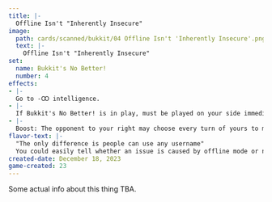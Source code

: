```yaml
---
title: |-
  Offline Isn't "Inherently Insecure"
image: 
  path: cards/scanned/bukkit/04 Offline Isn't 'Inherently Insecure'.png
  text: |-
    Offline Isn't "Inherently Insecure"
set:
  name: Bukkit's No Better!
  number: 4
effects: 
- |-
  Go to -Ꝏ intelligence.
- |-
  If Bukkit's No Better! is in play, must be played on your side immediately (doesn't count as a play on your turn)
- |-
  Boost: The opponent to your right may choose every turn of yours to make you play 1 new card, directing you to create it if you have any blanks
flavor-text: |-
  "The only difference is people can use any username"
  You could easily tell whether an issue is caused by offline mode or not.
created-date: December 18, 2023
game-created: 23
---
```

Some actual info about this thing TBA.
